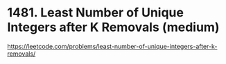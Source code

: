 # 1481. Least Number of Unique Integers after K Removals (medium)

https://leetcode.com/problems/least-number-of-unique-integers-after-k-removals/

